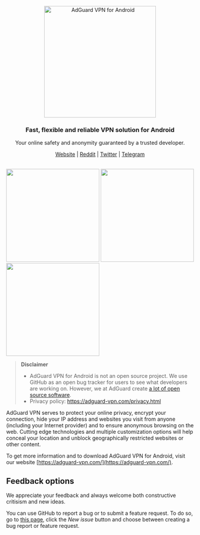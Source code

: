<p align="center">
  <img src="https://user-images.githubusercontent.com/17472907/98364123-42c37180-2041-11eb-94cc-a890b5943a68.png" width="300px" alt="AdGuard VPN for Android" />
</p>

<h3 align="center">Fast, flexible and reliable VPN solution for Android</h3>

<p align="center">
  Your online safety and anonymity guaranteed by a trusted developer.
</p>

<p align="center">
    <a href="https://adguard-vpn.com/">Website</a> |
    <a href="https://reddit.com/r/Adguard">Reddit</a> |
    <a href="https://twitter.com/AdGuard">Twitter</a> |
    <a href="https://t.me/adguard_en">Telegram</a>
    <br /><br />
</p>

<image src="https://cdn.adguard.com/public/Adguard/screenshots/vpn-android/vpn1.png" width="250"> <image src="https://cdn.adguard.com/public/Adguard/screenshots/vpn-android/vpn2.png" width="250"> <image src="https://cdn.adguard.com/public/Adguard/screenshots/vpn-android/vpn3.png" width="250">

> **Disclaimer**
> * AdGuard VPN for Android is not an open source project. We use GitHub as an open bug tracker for users to see what developers are working on. However, we at AdGuard create [a lot of open source software](https://github.com/search?o=desc&q=topic%3Aopen-source+org%3AAdguardTeam+fork%3Atrue&s=stars&type=Repositories).
> * Privacy policy: https://adguard-vpn.com/privacy.html

AdGuard VPN serves to protect your online privacy, encrypt your connection, hide your IP address and websites you visit from anyone (including your Internet provider) and to ensure anonymous browsing on the web. Cutting edge technologies and multiple customization options will help conceal your location and unblock geographically restricted websites or other content.

To get more information and to download AdGuard VPN for Android, visit our website [https://adguard-vpn.com/](https://adguard-vpn.com/).

<a id="feedback"></a>

## Feedback options

We appreciate your feedback and always welcome both constructive critisism and new ideas.

You can use GitHub to report a bug or to submit a feature request. To do so, go to [this page](https://github.com/AdguardTeam/AdguardVPNForAndroid/issues), click the _New issue_ button and choose between creating a bug report or feature request.
